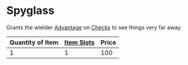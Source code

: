 # Spyglass
Grants the wielder [Advantage](../../../../../Game%20Procedures/Dice%20Rolls/Advantage.md) on [Checks](../../../../../Game%20Procedures/Check.md) to see things very far away.

| Quantity of Item | [Item Slots](../../../../../Player%20Characters/Derived%20Statistics/Item%20Slots.md) | Price |
| ---------------- | ------------------------------------------------------------------------------------- | ----- |
| 1                | 1                                                                                     | 100   |
